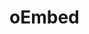 # oEmbed

<a name="top">
  
</a>
<!--
## 목차

#### [1. 프로젝트 설명](#about_project)
#### [2. oEmbed 기능](#functions)
#### [3. 아키텍처](#architecture)
#### [4. 데모 영상](#demo)

</br>

<a name="about_project">  

### 1. 프로젝트 설명

</a>
  
##### 1-1. 프로젝트 기획

 > 

##### 1-2. 프로젝트 목적
 - oEmbed 데이터 수집 서비스 만들기

  
[맨 위로 가기](#top)
</br>


<a name="functions">  

### 2. oEmbed 기능

</a>

 내장된 컨텐츠(사진과 비디오같은)를 보여줄 수 있게 하는 간단한 API 
...
  
[맨 위로 가기](#top)
</br>
  
<a name="architecture">  

### 3. 아키텍처

</a>
  



**기술 스택**
* Spring Boot (gradle)
* Thymeleaf
* Java, Javascript

  
[맨 위로 가기](#top)
</br>
  
<a name="demo">  

### 4. 데모 영상

</a>  


  
[맨 위로 가기](#top)
</br>
  
<a name="performance_test">  

-->



